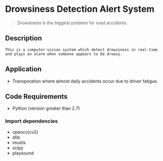 # Drowsiness Detection Alert System

 > Drowsiness is the biggest problem for road accidents.



## Description  
```This is a computer-vision system which detect drowsiness in real-time and plays an alarm when someone appears to be drowsy.```



## Application
 - Transporation where almost daily accidents occur due to driver fatigue.



## Code Requirements
 - Python (version greater than 2.7)
 
 ### Import dependencies
  - opencv(cv2)
  - dlib
  - imutils
  - scipy
  - playsound
  
